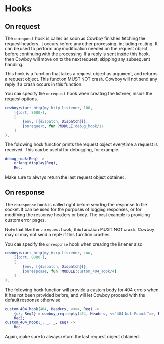 Hooks
=====

On request
----------

The `onrequest` hook is called as soon as Cowboy finishes fetching
the request headers. It occurs before any other processing, including
routing. It can be used to perform any modification needed on the
request object before continuing with the processing. If a reply is
sent inside this hook, then Cowboy will move on to the next request,
skipping any subsequent handling.

This hook is a function that takes a request object as argument,
and returns a request object. This function MUST NOT crash. Cowboy
will not send any reply if a crash occurs in this function.

You can specify the `onrequest` hook when creating the listener,
inside the request options.

``` erlang
cowboy:start_http(my_http_listener, 100,
    [{port, 8080}],
    [
        {env, [{dispatch, Dispatch}]},
        {onrequest, fun ?MODULE:debug_hook/1}
    ]
).
```

The following hook function prints the request object everytime a
request is received. This can be useful for debugging, for example.

``` erlang
debug_hook(Req) ->
    erlang:display(Req),
    Req.
```

Make sure to always return the last request object obtained.

On response
-----------

The `onresponse` hook is called right before sending the response
to the socket. It can be used for the purposes of logging responses,
or for modifying the response headers or body. The best example is
providing custom error pages.

Note that like the `onrequest` hook, this function MUST NOT crash.
Cowboy may or may not send a reply if this function crashes.

You can specify the `onresponse` hook when creating the listener also.

``` erlang
cowboy:start_http(my_http_listener, 100,
    [{port, 8080}],
    [
        {env, [{dispatch, Dispatch}]},
        {onresponse, fun ?MODULE:custom_404_hook/4}
    ]
).
```

The following hook function will provide a custom body for 404 errors
when it has not been provided before, and will let Cowboy proceed with
the default response otherwise.

``` erlang
custom_404_hook(404, Headers, <<>>, Req) ->
    {ok, Req2} = cowboy_req:reply(404, Headers, <<"404 Not Found.">>, Req),
    Req2;
custom_404_hook(_, _, _, Req) ->
    Req.
```

Again, make sure to always return the last request object obtained.
